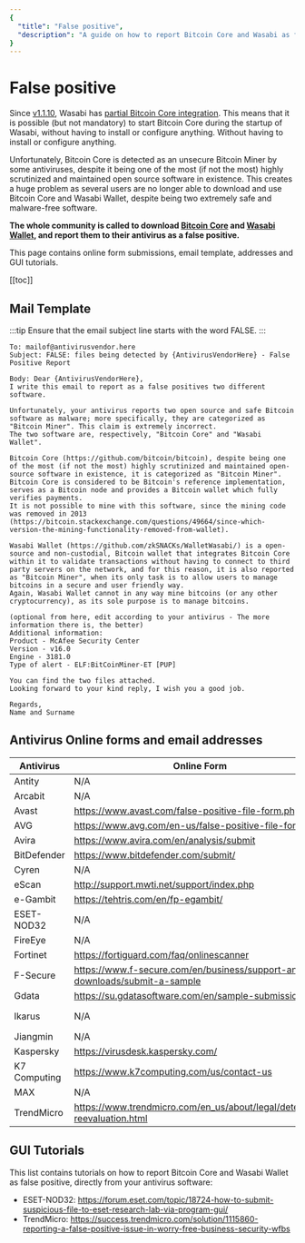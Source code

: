 ```yaml
---
{
  "title": "False positive",
  "description": "A guide on how to report Bitcoin Core and Wasabi as false positive. This is the Wasabi documentation, an archive of knowledge about the open-source, non-custodial and privacy-focused Bitcoin wallet for desktop."
}
---
```


# False positive

Since [v1.1.10](https://github.com/zkSNACKs/WalletWasabi/releases/tag/v1.1.10), Wasabi has [partial Bitcoin Core integration](https://github.com/zkSNACKs/WalletWasabi/pull/2495).
This means that it is possible (but not mandatory) to start Bitcoin Core during the startup of Wasabi, without having to install or configure anything.
Without having to install or configure anything.

Unfortunately, Bitcoin Core is detected as an unsecure Bitcoin Miner by some antiviruses, despite it being one of the most (if not the most) highly scrutinized and maintained open source software in existence.
This creates a huge problem as several users are no longer able to download and use Bitcoin Core and Wasabi Wallet, despite being two extremely safe and malware-free software.

**The whole community is called to download [Bitcoin Core](https://bitcoin.org/en/download) and [Wasabi Wallet](https://wasabiwallet.io/#download), and report them to their antivirus as a false positive.**

This page contains online form submissions, email template, addresses and GUI tutorials.

[[toc]]

## Mail Template
:::tip
Ensure that the email subject line starts with the word FALSE.
:::

```
To: mailof@antivirusvendor.here
Subject: FALSE: files being detected by {AntivirusVendorHere} - False Positive Report

Body: Dear {AntivirusVendorHere},
I write this email to report as a false positives two different software.

Unfortunately, your antivirus reports two open source and safe Bitcoin software as malware; more specifically, they are categorized as "Bitcoin Miner". This claim is extremely incorrect.
The two software are, respectively, "Bitcoin Core" and "Wasabi Wallet".

Bitcoin Core (https://github.com/bitcoin/bitcoin), despite being one of the most (if not the most) highly scrutinized and maintained open-source software in existence, it is categorized as "Bitcoin Miner".
Bitcoin Core is considered to be Bitcoin's reference implementation, serves as a Bitcoin node and provides a Bitcoin wallet which fully verifies payments.
It is not possible to mine with this software, since the mining code was removed in 2013 (https://bitcoin.stackexchange.com/questions/49664/since-which-version-the-mining-functionality-removed-from-wallet).

Wasabi Wallet (https://github.com/zkSNACKs/WalletWasabi/) is a open-source and non-custodial, Bitcoin wallet that integrates Bitcoin Core within it to validate transactions without having to connect to third party servers on the network, and for this reason, it is also reported as "Bitcoin Miner", when its only task is to allow users to manage bitcoins in a secure and user friendly way.
Again, Wasabi Wallet cannot in any way mine bitcoins (or any other cryptocurrency), as its sole purpose is to manage bitcoins.

(optional from here, edit according to your antivirus - The more information there is, the better)
Additional information:
Product - McAfee Security Center
Version - v16.0
Engine - 3181.0
Type of alert - ELF:BitCoinMiner-ET [PUP]

You can find the two files attached.
Looking forward to your kind reply, I wish you a good job.

Regards,
Name and Surname
```

## Antivirus Online forms and email addresses
  
|Antivirus  | Online Form | eMail address
|----  | ----   | ---- |
|Antity | N/A | submit@antiy.com
|Arcabit | N/A | virus@arcabit.com
|Avast | https://www.avast.com/false-positive-file-form.php | N/A
|AVG | https://www.avg.com/en-us/false-positive-file-form | N/A
|Avira | https://www.avira.com/en/analysis/submit | virus@avira.com
|BitDefender | https://www.bitdefender.com/submit/ | virus_submission@bitdefender.com
|Cyren | N/A | info@cyren.com
|eScan | http://support.mwti.net/support/index.php | fp@escanav.com
|e-Gambit  | https://tehtris.com/en/fp-egambit/ | N/A
|ESET-NOD32  | N/A | samples@eset.com
|FireEye  | N/A | info@fireeye.com
|Fortinet  | https://fortiguard.com/faq/onlinescanner | submitvirus@fortinet.com
|F-Secure  | https://www.f-secure.com/en/business/support-and-downloads/submit-a-sample | N/A
|Gdata  | https://su.gdatasoftware.com/en/sample-submission | N/A
|Ikarus  | N/A | samples@ikarus.at / probe@ikarus.at
|Jiangmin  | N/A | support@jiangmin.com
|Kaspersky  | https://virusdesk.kaspersky.com/ | N/A
|K7 Computing | https://www.k7computing.com/us/contact-us | reportfp@k7computing.com
|MAX  | N/A | info@maxpcsecure.com
|TrendMicro  | https://www.trendmicro.com/en_us/about/legal/detection-reevaluation.html | N/A

## GUI Tutorials

This list contains tutorials on how to report Bitcoin Core and Wasabi Wallet as false positive, directly from your antivirus software:

- ESET-NOD32: https://forum.eset.com/topic/18724-how-to-submit-suspicious-file-to-eset-research-lab-via-program-gui/
- TrendMicro: https://success.trendmicro.com/solution/1115860-reporting-a-false-positive-issue-in-worry-free-business-security-wfbs
